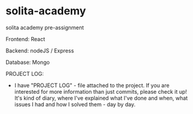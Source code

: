 # solita-academy
solita academy pre-assignment

Frontend: React

Backend: nodeJS / Express

Database: Mongo


PROJECT LOG:
  - I have "PROJECT LOG" - file attached to the project. If you are interested for more information than just commits, please check it up! It's kind of diary, where       I've explained what I've done and when, what issues I had and how I solved them - day by day.

